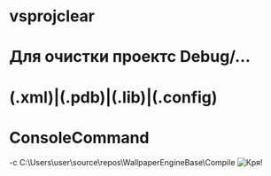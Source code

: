 # vsprojclear
# Для очистки проектс Debug/...
# (\.xml)|(\.pdb)|(\.lib)|(\.config)
# ConsoleCommand 
-c C:\Users\user\source\repos\WallpaperEngineBase\Compile
![Кря!](https://i.vgy.me/VpEy4l.png)
